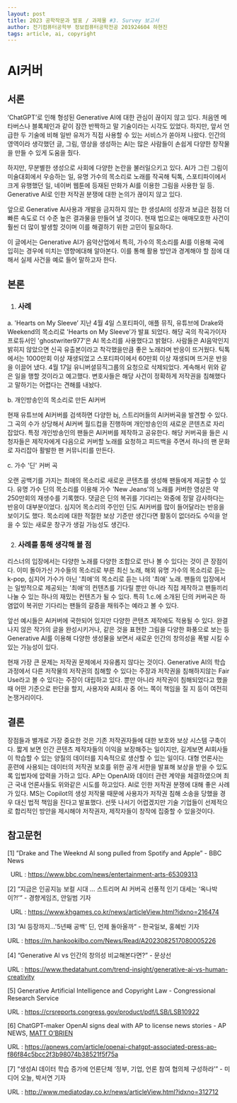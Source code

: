 ```yaml
---
layout: post
title: 2023 공학작문과 발표 / 과제물 #3. Survey 보고서 
author: 전기컴퓨터공학부 정보컴퓨터공학전공 201924604 하현진
tags: article, ai, copyright
---
```


# AI커버

## 서론
 ‘ChatGPT’로 인해 형성된 Generative AI에 대한 관심이 끊이지 않고 있다. 처음엔 메타버스나 블록체인과 같이 잠깐 반짝하고 말 기술이라는 시각도 있었다. 하지만, 앞서 언급한 두 기술에 비해 일반 유저가 직접 사용할 수 있는 서비스가 쏟아져 나왔다. 인간의 영역이라 생각했던 글, 그림, 영상을 생성하는 AI는 많은 사람들이 손쉽게 다양한 창작물을 만들 수 있게 도움을 줬다.
 
 하지만, 무분별한 생성으로 사회에 다양한 논란을 불러일으키고 있다. AI가 그린 그림이 미술대회에서 우승하는 일, 유명 가수의 목소리로 노래를 작곡해 틱톡, 스포티파이에서 크게 유행했던 일, 네이버 웹툰에 등재된 만화가 AI를 이용한 그림을 사용한 일 등. Generative AI로 인한 저작권 분쟁에 대한 논의가 끊이지 않고 있다. 
 
 앞으로 Generative AI사용과 개발을 금지하지 않는 한 생성AI의 성장과 보급은 점점 더 빠른 속도로 더 수준 높은 결과물을 만들어 낼 것이다. 현재 법으로는 애매모호한 사건이 훨씬 더 많이 발생할 것이며 이를 해결하기 위한 고민이 필요하다. 
 
 이 글에서는 Generative AI가 음악산업에서 특히, 가수의 목소리를 AI를 이용해 곡에 입히는 경우에 미치는 영향에대해 알아본다. 이를 통해 활용 방안과 경계해야 할 점에 대해서 실제 사건을 예로 들어 말하고자 한다.

## 본론
1. ### 사례
  a. 'Hearts on My Sleeve’
   지난 4월 4일 스포티파이, 애플 뮤직, 유튜브에 Drake와 Weekend의 목소리로 'Hearts on My Sleeve’가 발표 되었다. 해당 곡의 작곡가이자 프로듀서인 'ghostwriter977’은 AI 목소리를 사용했다고 밝혔다. 사람들은  AI음악인지 밝히지 않았으면 신곡 유출본이라고 착각했을만큼 좋은 노래라며 반응이 뜨거웠다. 틱톡에서는 1000만회 이상 재생되었고 스포티파이에서 60만회 이상 재생되며 뜨거운 반응을 이끌어 냈다.  4월 17일 유니버셜뮤직그룹의 요청으로 삭제되었다. 계속해서 위와 같은 일을 행할 것이라고 예고했다. 변호사들은 해당 사건이 정확하게 저작권을 침해했다고 말하기는 어렵다는 견해를 내놨다.
  
  b. 개인방송인의 목소리로 만든 AI커버
  
  현재 유튜브에 AI커버를 검색하면 다양한 bj, 스트리머들의 AI커버곡을 발견할 수 있다. 그 곡의 수가 상당해서 AI커버 월드컵을 진행하며 개인방송인의 새로운 콘텐츠로 자리 잡았다. 특정 개인방송인의 팬들은 AI커버를 제작하고 공유한다. 해당 커버곡을 들은 시청자들은 제작자에게 다음으로 커버할 노래를 요청하고 피드백을 주면서 하나의 
  팬 문화로 자리잡아 활발한 팬 커뮤니티를 만든다.
  
  c. 가수 '딘' 커버 곡
  
  오랜 공백기를 가지는 최애의 목소리로 새로운 콘텐츠를 생성해 팬들에게 제공할 수 있다. 유명 가수 딘의 목소리를 이용해 가수 'New Jeans'의 노래를 커버한 영상은 약 250만회의 재생수를 기록했다. 댓글은 딘의 복귀를 기다리는 와중에 정말 감사하다는 반응이 대부분이었다. 심지어 목소리의 주인인 딘도 AI커버를 많이 들어달라는 반응을 보이기도 했다. 목소리에 대한 적절한 보상 기준만 생긴다면 활동이 없더라도 수익을 얻을 수 있는 새로운 창구가 생길 가능성도 생긴다.

2. ### 사례를 통해 생각해 볼 점
 리스너의 입장에서는 다양한 노래를 다양한 조합으로 만나 볼 수 있다는 것이 큰 장점이다. 이미 돌아가신 가수들의 목소리로 부른 최신 노래, 해외 유명 가수의 목소리로 듣는 k-pop, 심지어 가수가 아닌 '최애'의 목소리로 듣는 나의 '최애' 노래. 팬들의 입장에서는 일방적으로 제공되는 '최애'의 컨텐츠를 기다릴 뿐만 아니라 직접 제작하고 팬들끼리 나눌 수 있는 하나의 재밌는 컨텐츠가 될 수 있다. 특히 1.c.에 소개된 딘의 커버곡은 하염없이 복귀만 기다리는 팬들의 갈증을 채워주는 예라고 볼 수 있다.
 
 앞선 예시들은 AI커버에 국한되어 있지만 다양한 콘텐츠 제작에도 적용될 수 있다. 완결나지 않은 작가의 글을 완성시키거나, 같은 것을 표현한 그림을 다양한 화풍으로 보는 등 Generative AI를 이용해 다양한 생성물을 보면서 새로운 인간의 창의성을 폭발 시킬 수 있는 가능성이 있다.
 
 현재 가장 큰 문제는 저작권 문제에서 자유롭지 않다는 것이다. Generative AI의 학습 과정에서 다른 저작물의 저작권의 침해할 수 있다는 주장과 저작권을 침해하지않는 Fair Use라고 볼 수 있다는 주장이 대립하고 있다. 뿐만 아니라 저작권이 침해되었다고 했을 때 어떤 기준으로 판단을 할지, 사용자와 AI회사 중 어느 쪽이 책임을 질 지 등이 여전히 논쟁거리이다.

## 결론
 장점들과 별개로 가장 중요한 것은 기존 저작권자들에 대한 보호와 보상 시스템 구축이다. 짧게 보면 인간 콘텐츠 제작자들의 이익을 보장해주는 일이지만, 길게보면 AI회사들이 학습할 수 있는 양질의 데이터를 지속적으로 생산할 수 있는 일이다. 대형 언론사는 훈련에 사용되는 데이터의 저작권 보호를 위한 공개 서한을 발표해 보상을 받을 수 있도록 입법자에 압력을 가하고 있다. AP는 OpenAI와 데이터 관련 계약을 체결하였으며 최근 국내 언론사들도 위와같은 시도를 하고있다. AI로 인한 저작권 분쟁에 대해 좋은 사례가 있다. MS는 Copilot의 생성 저작물 때문에 사용자가 저작권 침해 소송을 당했을 경우 대신 법적 책임을 진다고 발표했다. 선뜻 나서기 어렵겠지만 기술 기업들이 선제적으로 합리적인 방안을 제시해야 저작권자, 제작자들이 창작에 집중할 수 있을것이다.

## 참고문헌
[1] ”Drake and The Weeknd AI song pulled from Spotify and Apple” - BBC News

` `URL :  <https://www.bbc.com/news/entertainment-arts-65309313>

[2] “지금은 인공지능 보컬 시대 … 스트리머 AI 커버곡 선풍적 인기 대세는 ‘옥나박이?!’” - 경향게임즈, 안일범 기자

` `URL :  <https://www.khgames.co.kr/news/articleView.html?idxno=216474>

[3] “AI 등장까지...'5년째 공백' 딘, 언제 돌아올까“ - 한국일보, 홍혜빈 기자 

URL : <https://m.hankookilbo.com/News/Read/A2023082517080005226>

[4] “Generative AI vs 인간의 창의성 비교해본다면?” - 문상선

URL : <https://www.thedatahunt.com/trend-insight/generative-ai-vs-human-creativity>

[5] Generative Artificial Intelligence and Copyright Law - Congressional Research Service

URL : <https://crsreports.congress.gov/product/pdf/LSB/LSB10922>

[6]  ChatGPT-maker OpenAI signs deal with AP to license news stories - AP NEWS, [MATT O’BRIEN](https://apnews.com/author/matt-obrien)

URL : <https://apnews.com/article/openai-chatgpt-associated-press-ap-f86f84c5bcc2f3b98074b38521f5f75a>

[7] “생성AI 데이터 학습 증가에 언론단체 ‘정부, 기업, 언론 참여 협의체 구성하라’” - 미디어 오늘, 박서연 기자

URL : <http://www.mediatoday.co.kr/news/articleView.html?idxno=312712>






